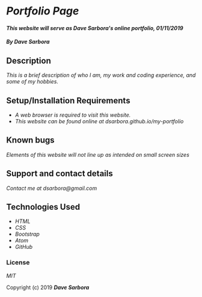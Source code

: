 # _Portfolio Page_

#### _This website will serve as Dave Sarbora's online portfolio, 01/11/2019_

#### _By **Dave Sarbora**_

## Description

_This is a brief description of who I am, my work and coding experience, and some of my hobbies._

## Setup/Installation Requirements

* _A web browser is required to visit this website._
* _This website can be found online at dsarbora.github.io/my-portfolio_

## Known bugs

_Elements of this website will not line up as intended on small screen sizes_

## Support and contact details

_Contact me at dsarbora@gmail.com_

## Technologies Used

* _HTML_
* _CSS_
* _Bootstrap_
* _Atom_
* _GitHub_

### License

*MIT*

Copyright (c) 2019 **_Dave Sarbora_**
